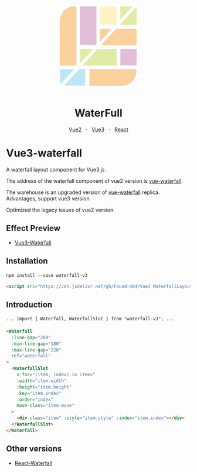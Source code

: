 <p align="center">
    <img alt="logo" src="waterFullLogo.png"  style="margin-bottom: 10px;">
</p>

<h1 align="center">WaterFull</h1>
<p align="center">
  <a href="https://github.com/MopTym/vue-waterfall">Vue2</a>
  &nbsp;
  ·
  &nbsp;
  <a href="https://github.com/Found-404/Vue3_WaterfallLayout">Vue3</a>
  &nbsp;
  ·
  &nbsp;
  <a href="">React</a>
</p>

# Vue3-waterfall

A waterfall layout component for Vue3.js .

The address of the waterfall component of vue2 version is [vue-waterfall](https://github.com/MopTym/vue-waterfall).

The warehouse is an upgraded version of [vue-waterfall](https://github.com/MopTym/vue-waterfall) replica. Advantages, support vue3 version

Optimized the legacy issues of vue2 version.

## Effect Preview

- [Vue3-Waterfall](https://found-404.github.io/Vue3_WaterfallLayout/)

## Installation

```shell
npm install --save waterfall-v3
```

```html
<script src="https://cdn.jsdelivr.net/gh/Found-404/Vue3_WaterfallLayout@1.0.2/dist/Waterfall-Vue3.umd.js"></script>
```

## Introduction

```html
... import { Waterfall, WaterfallSlot } from "waterfall-v3"; ...

<Waterfall
  :line-gap="200"
  :min-line-gap="180"
  :max-line-gap="220"
  ref="waterfall"
>
  <WaterfallSlot
    v-for="(item, index) in items"
    :width="item.width"
    :height="item.height"
    :key="item.index"
    :order="index"
    move-class="item-move"
  >
    <div class="item" :style="item.style" :index="item.index"></div>
  </WaterfallSlot>
</Waterfall>
```

## Other versions

- [React-Waterfall](https://github.com/Found-404/React_WaterfallLayout)
